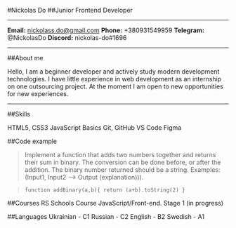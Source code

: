 #Nickolas Do
##Junior Frontend Developer

---

**Email:** nickolass.do@gmail.com
**Phone:** +380931549959
**Telegram:** @NickolasDo
**Discord:** nickolas-do#1696

---

##About me

Hello, I am a beginner developer and actively study modern development technologies. I have little experience in web development as an internship on one outsourcing project. At the moment I am open to new opportunities for new experiences.

---

##Skills

HTML5, CSS3
JavaScript Basics
Git, GitHub
VS Code
Figma

##Code example

> Implement a function that adds two numbers together and returns their sum in binary. The conversion can be done before, or after the addition. The binary number returned should be a string.
> Examples: (Input1, Input2 --> Output (explanation))).

> `function addBinary(a,b){ return (a+b).toString(2) } `

##Courses
RS Schools Course JavaScript/Front-end. Stage 1 (in progress)

##Languages
Ukrainian - C1
Russian - C2
English - B2
Swedish - A1
